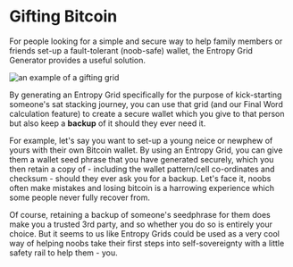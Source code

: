 # Gifting Bitcoin

For people looking for a simple and secure way to help family members or friends set-up a fault-tolerant (noob-safe) wallet, the Entropy Grid Generator provides a useful solution.

![an example of a gifting grid](/giftinggrid.png)

By generating an Entropy Grid specifically for the purpose of kick-starting someone's sat stacking journey, you can use that grid (and our Final Word calculation feature) to create a secure wallet which you give to that person but also keep a **backup** of it should they ever need it.

For example, let's say you want to set-up a young neice or newphew of yours with their own Bitcoin wallet. By using an Entropy Grid, you can give them a wallet seed phrase that you have generated securely, which you then retain a copy of - including the wallet pattern/cell co-ordinates and checksum - should they ever ask you for a backup. Let's face it, noobs often make mistakes and losing bitcoin is a harrowing experience which some people never fully recover from.

Of course, retaining a backup of someone's seedphrase for them does make you a trusted 3rd party, and so whether you do so is entirely your choice. But it seems to us like Entropy Grids could be used as a very cool way of helping noobs take their first steps into self-sovereignty with a little safety rail to help them - you.
